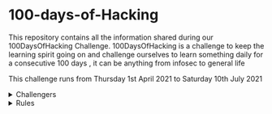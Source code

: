 # 100-days-of-Hacking

This repository contains all the information shared during our 100DaysOfHacking Challenge. 100DaysOfHacking is a challenge to keep the learning spirit going on and challenge ourselves to learn something daily for a consecutive 100 days , it can be anything from infosec to general life

This challenge runs from Thursday 1st April 2021 to Saturday 10th July 2021
 
 <details>
  <summary>Challengers</summary>
  
## Challengers 

- [3ll_3ll](./3ll_3ll)

- [BADboy17](./BADboy17)

- [BryanTmungai](./BryanTmungai)

- [boynamedboy](./boynamedboy)

- [Chep](./Chep)

- [CyberRat](./CyberRat)

- [Chal13W1zz](./Chal13W1zz)

- [Darksoul](./Darksoul)

- [Fraize](./Fraize) - Web 

- [Indura](./Indura)

- [Kahure](./kahure)

- [Koimet](./k0imet) - Web 

- [Lynne](./Lynne)

- [Muzec](./muzec)

- [Malw0re](./Malw0re)

- [Mystickev](./mystickev)

- [Rudefish](./rudefish)

- [Saudi](./saudi)

- [Singucci](./Singucci)

<<<<<<< HEAD
- [shellradi](./shellradi)

- [th3_gr00t](./th3_gr00t)
=======
- [shellawk](./shellawk)

- [th3_gr00t](./th3_gr00t) - Mobile 
>>>>>>> 88f0a125a9de1dc62e21cd076b2c7d6cfd6f74dc

</details>

<details>
  <summary>Rules</summary>

## Rules 

-
-

</details>
